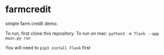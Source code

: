 # farmcredit

simple farm credit demo.

To run, first clone this repository. To run on mac: `python3 -m flask --app main.py run`

You will need to `pip3 install Flask` first
